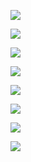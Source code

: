 ![](C:\Users\1\Desktop\模型2\图片2.png)

![](C:\Users\1\Desktop\模型2\图片3.png)

![](C:\Users\1\Desktop\模型2\图片4.png)

![](C:\Users\1\Desktop\模型2\图片5.png)

![](C:\Users\1\Desktop\模型2\图片6.png)

![](C:\Users\1\Desktop\模型2\图片7.png)

![](C:\Users\1\Desktop\模型2\图片1.png)

![](C:\Users\1\Desktop\模型2\有洞花瓶.png)